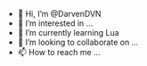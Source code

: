 - 👋 Hi, I’m @DarvenDVN
- 👀 I’m interested in ...
- 🌱 I’m currently learning Lua
- 💞️ I’m looking to collaborate on ...
- 📫 How to reach me ...

<!---
DarvenDVN/DarvenDVN is a ✨ special ✨ repository because its `README.md` (this file) appears on your GitHub profile.
You can click the Preview link to take a look at your changes.
--->
